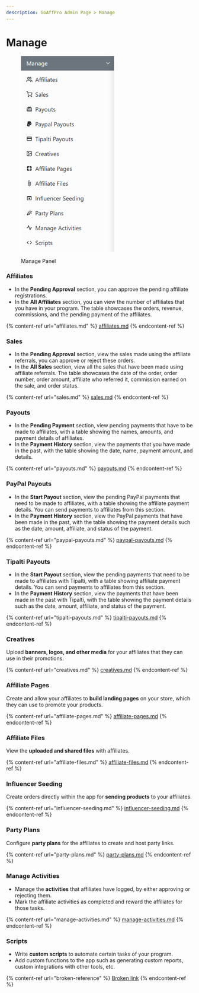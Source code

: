 ```yaml
---
description: GoAffPro Admin Page > Manage
---
```


# Manage

<figure><img src="../../../.gitbook/assets/Screenshot 2023-12-04 175549.png" alt=""><figcaption><p>Manage Panel</p></figcaption></figure>

### **Affiliates**

* In the **Pending Approval** section, you can approve the pending affiliate registrations.
* In the **All Affiliates** section, you can view the number of affiliates that you have in your program. The table showcases the orders, revenue, commissions, and the pending payment of the affiliates.

{% content-ref url="affiliates.md" %}
[affiliates.md](affiliates.md)
{% endcontent-ref %}

### **Sales**

* In the **Pending Approval** section, view the sales made using the affiliate referrals, you can approve or reject these orders.
* In the **All Sales** section, view all the sales that have been made using affiliate referrals. The table showcases the date of the order, order number, order amount, affiliate who referred it, commission earned on the sale, and order status.

{% content-ref url="sales.md" %}
[sales.md](sales.md)
{% endcontent-ref %}

### **Payouts**

* In the **Pending Payment** section, view pending payments that have to be made to affiliates, with a table showing the names, amounts, and payment details of affiliates.
* In the **Payment History** section, view the payments that you have made in the past, with the table showing the date, name, payment amount, and details.

{% content-ref url="payouts.md" %}
[payouts.md](payouts.md)
{% endcontent-ref %}

### **PayPal Payouts**

* In the **Start Payout** section, view the pending PayPal payments that need to be made to affiliates, with a table showing the affiliate payment details. You can send payments to affiliates from this section.
* In the **Payment History** section, view the PayPal payments that have been made in the past, with the table showing the payment details such as the date, amount, affiliate, and status of the payment.

{% content-ref url="paypal-payouts.md" %}
[paypal-payouts.md](paypal-payouts.md)
{% endcontent-ref %}

### Tipalti Payouts

* In the **Start Payout** section, view the pending payments that need to be made to affiliates with Tipalti, with a table showing affiliate payment details. You can send payments to affiliates from this section.
* In the **Payment History** section, view the payments that have been made in the past with Tipalti, with the table showing the payment details such as the date, amount, affiliate, and status of the payment.&#x20;

{% content-ref url="tipalti-payouts.md" %}
[tipalti-payouts.md](tipalti-payouts.md)
{% endcontent-ref %}

### **Creatives**

Upload **banners, logos, and other media** for your affiliates that they can use in their promotions.

{% content-ref url="creatives.md" %}
[creatives.md](creatives.md)
{% endcontent-ref %}

### **Affiliate Pages**

Create and allow your affiliates to **build landing pages** on your store, which they can use to promote your products.

{% content-ref url="affiliate-pages.md" %}
[affiliate-pages.md](affiliate-pages.md)
{% endcontent-ref %}

### **Affiliate Files**

View the **uploaded and shared files** with affiliates.

{% content-ref url="affiliate-files.md" %}
[affiliate-files.md](affiliate-files.md)
{% endcontent-ref %}

### **Influencer Seeding**

Create orders directly within the app for **sending products** to your affiliates.

{% content-ref url="influencer-seeding.md" %}
[influencer-seeding.md](influencer-seeding.md)
{% endcontent-ref %}

### **Party Plans**

Configure **party plans** for the affiliates to create and host party links.

{% content-ref url="party-plans.md" %}
[party-plans.md](party-plans.md)
{% endcontent-ref %}

### Manage Activities

* Manage the **activities** that affiliates have logged, by either approving or rejecting them.&#x20;
* Mark the affiliate activities as completed and reward the affiliates for those tasks.

{% content-ref url="manage-activities.md" %}
[manage-activities.md](manage-activities.md)
{% endcontent-ref %}

### **Scripts**

* Write **custom scripts** to automate certain tasks of your program.
* Add custom functions to the app such as generating custom reports, custom integrations with other tools, etc.

{% content-ref url="broken-reference" %}
[Broken link](broken-reference)
{% endcontent-ref %}
